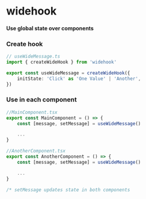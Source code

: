 # widehook

#### Use global state over components

### Create hook
```ts
// useWideMessage.ts
import { createWideHook } from 'widehook'

export const useWideMessage = createWideHook({
    initState: 'Click' as 'One Value' | 'Another',
})
```

### Use in each component

```ts
//MainComponent.tsx
export const MainComponent = () => {
    const [message, setMessage] = useWideMessage()

    ...
}

//AnotherComponent.tsx
export const AnotherComponent = () => {
    const [message, setMessage] = useWideMessage()

    ...
}

/* setMessage updates state in both components
```